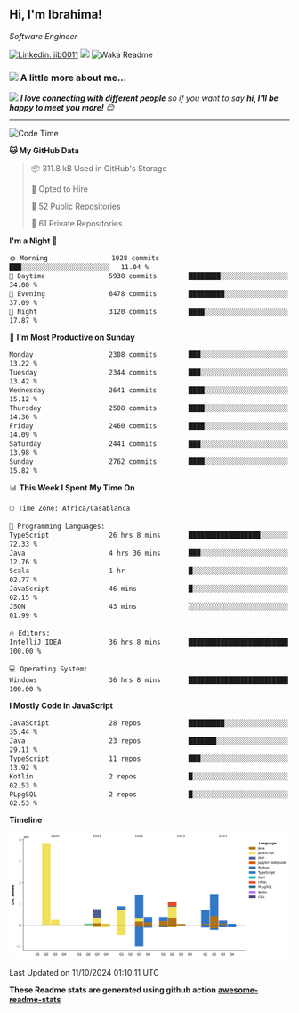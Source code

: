 <h2>Hi, I'm Ibrahima! </h2>
<p><em>Software Engineer 
</em></p>


[![Linkedin: iib0011](https://img.shields.io/badge/-iib0011-blue?style=flat-square&logo=Linkedin&logoColor=white&link=https://www.linkedin.com/in/iib0011/)](https://www.linkedin.com/in/iib0011/)
![](https://visitor-badge.glitch.me/badge?page_id=iib0011)
![Waka Readme](https://github.com/iib0011/iib0011/workflows/Waka%20Readme/badge.svg)


### <img src="https://media.giphy.com/media/VgCDAzcKvsR6OM0uWg/giphy.gif" width="50"> A little more about me...  


<img src="https://media.giphy.com/media/LnQjpWaON8nhr21vNW/giphy.gif" width="60"> <em><b>I love connecting with different people</b> so if you want to say <b>hi, I'll be happy to meet you more!</b> 😊</em>

---
<!--START_SECTION:waka-->
![Code Time](http://img.shields.io/badge/Code%20Time-3%2C844%20hrs%209%20mins-blue)

**🐱 My GitHub Data** 

> 📦 311.8 kB Used in GitHub's Storage 
 > 
> 💼 Opted to Hire
 > 
> 📜 52 Public Repositories 
 > 
> 🔑 61 Private Repositories 
 > 
**I'm a Night 🦉** 

```text
🌞 Morning                1928 commits        ███░░░░░░░░░░░░░░░░░░░░░░   11.04 % 
🌆 Daytime                5938 commits        ████████░░░░░░░░░░░░░░░░░   34.00 % 
🌃 Evening                6478 commits        █████████░░░░░░░░░░░░░░░░   37.09 % 
🌙 Night                  3120 commits        ████░░░░░░░░░░░░░░░░░░░░░   17.87 % 
```
📅 **I'm Most Productive on Sunday** 

```text
Monday                   2308 commits        ███░░░░░░░░░░░░░░░░░░░░░░   13.22 % 
Tuesday                  2344 commits        ███░░░░░░░░░░░░░░░░░░░░░░   13.42 % 
Wednesday                2641 commits        ████░░░░░░░░░░░░░░░░░░░░░   15.12 % 
Thursday                 2508 commits        ████░░░░░░░░░░░░░░░░░░░░░   14.36 % 
Friday                   2460 commits        ████░░░░░░░░░░░░░░░░░░░░░   14.09 % 
Saturday                 2441 commits        ███░░░░░░░░░░░░░░░░░░░░░░   13.98 % 
Sunday                   2762 commits        ████░░░░░░░░░░░░░░░░░░░░░   15.82 % 
```


📊 **This Week I Spent My Time On** 

```text
🕑︎ Time Zone: Africa/Casablanca

💬 Programming Languages: 
TypeScript               26 hrs 8 mins       ██████████████████░░░░░░░   72.33 % 
Java                     4 hrs 36 mins       ███░░░░░░░░░░░░░░░░░░░░░░   12.76 % 
Scala                    1 hr                █░░░░░░░░░░░░░░░░░░░░░░░░   02.77 % 
JavaScript               46 mins             █░░░░░░░░░░░░░░░░░░░░░░░░   02.15 % 
JSON                     43 mins             ░░░░░░░░░░░░░░░░░░░░░░░░░   01.99 % 

🔥 Editors: 
IntelliJ IDEA            36 hrs 8 mins       █████████████████████████   100.00 % 

💻 Operating System: 
Windows                  36 hrs 8 mins       █████████████████████████   100.00 % 
```

**I Mostly Code in JavaScript** 

```text
JavaScript               28 repos            █████████░░░░░░░░░░░░░░░░   35.44 % 
Java                     23 repos            ███████░░░░░░░░░░░░░░░░░░   29.11 % 
TypeScript               11 repos            ███░░░░░░░░░░░░░░░░░░░░░░   13.92 % 
Kotlin                   2 repos             █░░░░░░░░░░░░░░░░░░░░░░░░   02.53 % 
PLpgSQL                  2 repos             █░░░░░░░░░░░░░░░░░░░░░░░░   02.53 % 
```



**Timeline**

![Lines of Code chart](https://raw.githubusercontent.com/iib0011/iib0011/master/assets/bar_graph.png)


 Last Updated on 11/10/2024 01:10:11 UTC
<!--END_SECTION:waka-->

**These Readme stats are generated using github action [awesome-readme-stats](https://github.com/iib0011/waka-readme-stats)**
